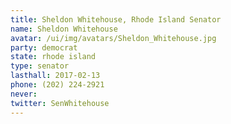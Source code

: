 ```yaml
---
title: Sheldon Whitehouse, Rhode Island Senator
name: Sheldon Whitehouse
avatar: /ui/img/avatars/Sheldon_Whitehouse.jpg
party: democrat
state: rhode island
type: senator
lasthall: 2017-02-13
phone: (202) 224-2921
never: 
twitter: SenWhitehouse
---
```

